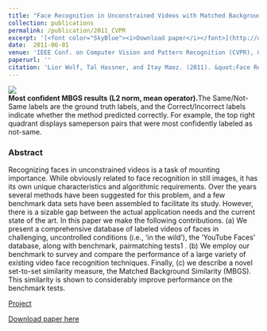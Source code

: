 ```yaml
---
title: "Face Recognition in Unconstrained Videos with Matched Background Similarity"
collection: publications
permalink: /publication/2011_CVPR
excerpt: '[<font color="SkyBlue"><i>Download paper</i></font>](http://osnathassner.github.io/talhassner/projects/ytfaces/ytfaces_2011.pdf)'
date:  2011-06-01
venue: 'IEEE Conf. on Computer Vision and Pattern Recognition (CVPR), Colorado Springs'
paperurl: ''
citation: 'Lior Wolf, Tal Hassner, and Itay Maoz. (2011). &quot;Face Recognition in Unconstrained Videos with Matched Background Similarity.&quot; <i>IEEE Conf. on Computer Vision and Pattern Recognition (CVPR), Colorado Springs</i>.'
---
```


<img src = 'http://osnathassner.github.io/talhassner/projects/ytfaces/teaser.jpg'><br/>
<b>Most confident MBGS results (L2 norm, mean operator).</b>The Same/Not-Same labels are the ground truth labels, and the Correct/Incorrect labels indicate whether the method predicted correctly. For example, the top right quadrant displays sameperson pairs that were most confidently labeled as not-same.

### Abstract
Recognizing faces in unconstrained videos is a task of mounting importance. While obviously related to face recognition in still images, it has its own unique characteristics and algorithmic requirements. Over the years several methods have been suggested for this problem, and a few benchmark data sets have been assembled to facilitate its study. However, there is a sizable gap between the actual application needs and the current state of the art. In this paper we make the following contributions. (a) We present a comprehensive database of labeled videos of faces in challenging, uncontrolled conditions (i.e., ‘in the wild’), the ‘YouTube Faces’ database, along with benchmark, pairmatching tests1 . (b) We employ our benchmark to survey and compare the performance of a large variety of existing video face recognition techniques. Finally, (c) we describe a novel set-to-set similarity measure, the Matched Background Similarity (MBGS). This similarity is shown to considerably improve performance on the benchmark tests.


[Project](http://www.cs.tau.ac.il/~wolf/ytfaces/)

[Download paper here](http://osnathassner.github.io/talhassner/projects/ytfaces/ytfaces_2011.pdf)
